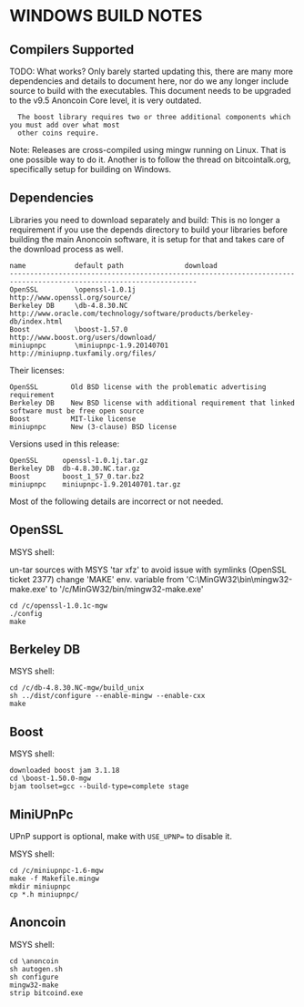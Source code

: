 WINDOWS BUILD NOTES
===================


Compilers Supported
-------------------
TODO: What works? Only barely started updating this,  there are many more dependencies and details to
      document here, nor do we any longer include source to build with the executables.
      This document needs to be upgraded to the v9.5 Anoncoin Core level, it is very outdated.

      The boost library requires two or three additional components which you must add over what most
      other coins require.

Note: Releases are cross-compiled using mingw running on Linux.  That is one possible way to do it.
      Another is to follow the thread on bitcointalk.org, specifically setup for building on Windows.


Dependencies
------------
Libraries you need to download separately and build:  This is no longer a requirement if you use the depends directory
to build your libraries before building the main Anoncoin software, it is setup for that and takes care of the download
process as well.

	name            default path               download
	--------------------------------------------------------------------------------------------------------------------
	OpenSSL         \openssl-1.0.1j            http://www.openssl.org/source/
	Berkeley DB     \db-4.8.30.NC              http://www.oracle.com/technology/software/products/berkeley-db/index.html
	Boost           \boost-1.57.0              http://www.boost.org/users/download/
	miniupnpc       \miniupnpc-1.9.20140701    http://miniupnp.tuxfamily.org/files/

Their licenses:

	OpenSSL        Old BSD license with the problematic advertising requirement
	Berkeley DB    New BSD license with additional requirement that linked software must be free open source
	Boost          MIT-like license
	miniupnpc      New (3-clause) BSD license

Versions used in this release:

	OpenSSL      openssl-1.0.1j.tar.gz
	Berkeley DB  db-4.8.30.NC.tar.gz
	Boost        boost_1_57_0.tar.bz2
	miniupnpc    miniupnpc-1.9.20140701.tar.gz


Most of the following details are incorrect or not needed.

OpenSSL
-------
MSYS shell:

un-tar sources with MSYS 'tar xfz' to avoid issue with symlinks (OpenSSL ticket 2377)
change 'MAKE' env. variable from 'C:\MinGW32\bin\mingw32-make.exe' to '/c/MinGW32/bin/mingw32-make.exe'

	cd /c/openssl-1.0.1c-mgw
	./config
	make

Berkeley DB
-----------
MSYS shell:

	cd /c/db-4.8.30.NC-mgw/build_unix
	sh ../dist/configure --enable-mingw --enable-cxx
	make

Boost
-----
MSYS shell:

	downloaded boost jam 3.1.18
	cd \boost-1.50.0-mgw
	bjam toolset=gcc --build-type=complete stage

MiniUPnPc
---------
UPnP support is optional, make with `USE_UPNP=` to disable it.

MSYS shell:

	cd /c/miniupnpc-1.6-mgw
	make -f Makefile.mingw
	mkdir miniupnpc
	cp *.h miniupnpc/

Anoncoin
-------
MSYS shell:

	cd \anoncoin
	sh autogen.sh
	sh configure
	mingw32-make
	strip bitcoind.exe
